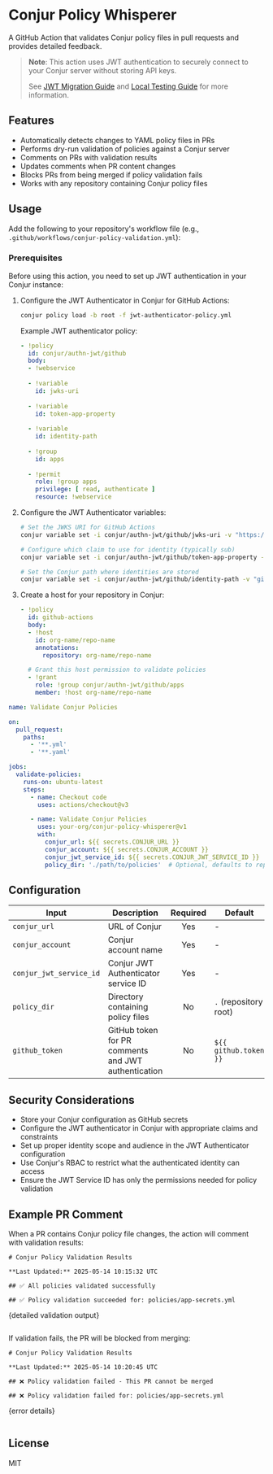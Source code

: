 # Conjur Policy Whisperer

A GitHub Action that validates Conjur policy files in pull requests and provides detailed feedback.

> **Note**: This action uses JWT authentication to securely connect to your Conjur server without storing API keys.
>
> See [JWT Migration Guide](docs/jwt-migration.md) and [Local Testing Guide](docs/local-testing.md) for more information.

## Features

- Automatically detects changes to YAML policy files in PRs
- Performs dry-run validation of policies against a Conjur server
- Comments on PRs with validation results
- Updates comments when PR content changes
- Blocks PRs from being merged if policy validation fails
- Works with any repository containing Conjur policy files

## Usage

Add the following to your repository's workflow file (e.g., `.github/workflows/conjur-policy-validation.yml`):

### Prerequisites

Before using this action, you need to set up JWT authentication in your Conjur instance:

1. Configure the JWT Authenticator in Conjur for GitHub Actions:
   ```bash
   conjur policy load -b root -f jwt-authenticator-policy.yml
   ```
   
   Example JWT authenticator policy:
   ```yaml
   - !policy
     id: conjur/authn-jwt/github
     body:
     - !webservice
     
     - !variable
       id: jwks-uri
     
     - !variable
       id: token-app-property
     
     - !variable
       id: identity-path
     
     - !group
       id: apps
       
     - !permit
       role: !group apps
       privilege: [ read, authenticate ]
       resource: !webservice
   ```

2. Configure the JWT Authenticator variables:
   ```bash
   # Set the JWKS URI for GitHub Actions
   conjur variable set -i conjur/authn-jwt/github/jwks-uri -v "https://token.actions.githubusercontent.com/.well-known/jwks"
   
   # Configure which claim to use for identity (typically sub)
   conjur variable set -i conjur/authn-jwt/github/token-app-property -v "repository"
   
   # Set the Conjur path where identities are stored
   conjur variable set -i conjur/authn-jwt/github/identity-path -v "github-actions"
   ```

3. Create a host for your repository in Conjur:
   ```yaml
   - !policy
     id: github-actions
     body:
     - !host
       id: org-name/repo-name
       annotations:
         repository: org-name/repo-name
   
     # Grant this host permission to validate policies
     - !grant
       role: !group conjur/authn-jwt/github/apps
       member: !host org-name/repo-name
   ```

```yaml
name: Validate Conjur Policies

on:
  pull_request:
    paths:
      - '**.yml'
      - '**.yaml'

jobs:
  validate-policies:
    runs-on: ubuntu-latest
    steps:
      - name: Checkout code
        uses: actions/checkout@v3

      - name: Validate Conjur Policies
        uses: your-org/conjur-policy-whisperer@v1
        with:
          conjur_url: ${{ secrets.CONJUR_URL }}
          conjur_account: ${{ secrets.CONJUR_ACCOUNT }}
          conjur_jwt_service_id: ${{ secrets.CONJUR_JWT_SERVICE_ID }}
          policy_dir: './path/to/policies'  # Optional, defaults to repository root
```

## Configuration

| Input | Description | Required | Default |
|-------|-------------|:--------:|---------|
| `conjur_url` | URL of Conjur | Yes | - |
| `conjur_account` | Conjur account name | Yes | - |
| `conjur_jwt_service_id` | Conjur JWT Authenticator service ID | Yes | - |
| `policy_dir` | Directory containing policy files | No | `.` (repository root) |
| `github_token` | GitHub token for PR comments and JWT authentication | No | `${{ github.token }}` |

## Security Considerations

- Store your Conjur configuration as GitHub secrets
- Configure the JWT authenticator in Conjur with appropriate claims and constraints
- Set up proper identity scope and audience in the JWT Authenticator configuration
- Use Conjur's RBAC to restrict what the authenticated identity can access
- Ensure the JWT Service ID has only the permissions needed for policy validation

## Example PR Comment

When a PR contains Conjur policy file changes, the action will comment with validation results:

```
# Conjur Policy Validation Results

**Last Updated:** 2025-05-14 10:15:32 UTC

## ✅ All policies validated successfully

## ✅ Policy validation succeeded for: policies/app-secrets.yml

```
{detailed validation output}
```
```

If validation fails, the PR will be blocked from merging:

```
# Conjur Policy Validation Results

**Last Updated:** 2025-05-14 10:20:45 UTC

## ❌ Policy validation failed - This PR cannot be merged

## ❌ Policy validation failed for: policies/app-secrets.yml

```
{error details}
```
```

## License

MIT

